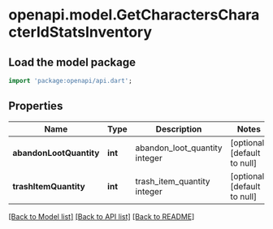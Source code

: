 # openapi.model.GetCharactersCharacterIdStatsInventory

## Load the model package
```dart
import 'package:openapi/api.dart';
```

## Properties
Name | Type | Description | Notes
------------ | ------------- | ------------- | -------------
**abandonLootQuantity** | **int** | abandon_loot_quantity integer | [optional] [default to null]
**trashItemQuantity** | **int** | trash_item_quantity integer | [optional] [default to null]

[[Back to Model list]](../README.md#documentation-for-models) [[Back to API list]](../README.md#documentation-for-api-endpoints) [[Back to README]](../README.md)


